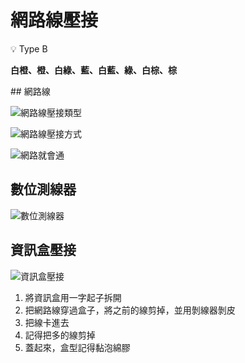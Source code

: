 網路線壓接
===

<aside>
💡 Type B

**白橙、橙、白綠、藍、白藍、綠、白棕、棕**

</aside>
## 網路線

![網路線壓接類型](https://i.imgur.com/3eplCQJ.png)

![網路線壓接方式](https://i.imgur.com/XR70o0N.png) 

![網路就會通](https://i.imgur.com/1QWv8TE.png)

## 數位測線器

![數位測線器](https://i.imgur.com/CpObiG2.png)

## 資訊盒壓接

![資訊盒壓接](https://i.imgur.com/nXrRM70.png)

1. 將資訊盒用一字起子拆開
2. 把網路線穿過盒子，將之前的線剪掉，並用剝線器剝皮
3. 把線卡進去
4. 記得把多的線剪掉
5. 蓋起來，盒型記得黏泡綿膠
